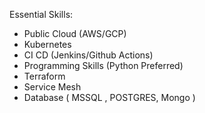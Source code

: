 Essential Skills:

  - Public Cloud (AWS/GCP)
  - Kubernetes
  - CI CD (Jenkins/Github Actions)
  - Programming Skills (Python Preferred)
  - Terraform
  - Service Mesh 
  - Database ( MSSQL , POSTGRES, Mongo )
